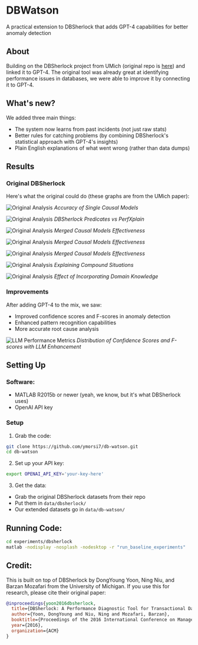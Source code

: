 # DBWatson

A practical extension to DBSherlock that adds GPT-4 capabilities for better anomaly detection

## About

Building on the DBSherlock project from UMich (original repo is [here](https://github.com/dongyoungy/dbsherlock-reproducibility)) and linked it to GPT-4. The original tool was already great at identifying performance issues in databases, we were able to improve it by connecting it to GPT-4.

## What's new?

We added three main things:
- The system now learns from past incidents (not just raw stats)
- Better rules for catching problems (by combining DBSherlock's statistical approach with GPT-4's insights)
- Plain English explanations of what went wrong (rather than data dumps)

## Results

### Original DBSherlock
Here's what the original could do (these graphs are from the UMich paper):

![Original Analysis](figure1.png)
*Accuracy of Single Causal Models*

![Original Analysis](figure2.jpg)
*DBSherlock Predicates vs PerfXplain*

![Original Analysis](figure3.jpg)
*Merged Causal Models Effectiveness*

![Original Analysis](figure4.jpg)
*Merged Causal Models Effectiveness*

![Original Analysis](figure5.jpg)
*Merged Causal Models Effectiveness*

![Original Analysis](figure6.jpg)
*Explaining Compound Situations*

![Original Analysis](figure7.jpg)
*Effect of Incorporating Domain Knowledge*


### Improvements
After adding GPT-4 to the mix, we saw:
- Improved confidence scores and F-scores in anomaly detection
- Enhanced pattern recognition capabilities
- More accurate root cause analysis

![LLM Performance Metrics](figureLLM.png)
*Distribution of Confidence Scores and F-scores with LLM Enhancement*

## Setting Up

### Software:
- MATLAB R2015b or newer (yeah, we know, but it's what DBSherlock uses)
- OpenAI API key

### Setup

1. Grab the code:
```bash
git clone https://github.com/ymorsi7/db-watson.git
cd db-watson
```

2. Set up your API key:
```bash
export OPENAI_API_KEY='your-key-here'
```

3. Get the data:
- Grab the original DBSherlock datasets from their repo
- Put them in `data/dbsherlock/`
- Our extended datasets go in `data/db-watson/`

## Running Code:

```bash
cd experiments/dbsherlock
matlab -nodisplay -nosplash -nodesktop -r "run_baseline_experiments"
```


## Credit:

This is built on top of DBSherlock by DongYoung Yoon, Ning Niu, and Barzan Mozafari from the University of Michigan. If you use this for research, please cite their original paper:

```bibtex
@inproceedings{yoon2016dbsherlock,
  title={DBSherlock: A Performance Diagnostic Tool for Transactional Databases},
  author={Yoon, DongYoung and Niu, Ning and Mozafari, Barzan},
  booktitle={Proceedings of the 2016 International Conference on Management of Data},
  year={2016},
  organization={ACM}
}
```
